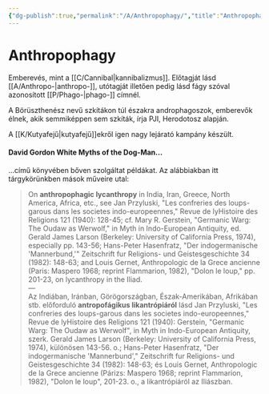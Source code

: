 ```yaml
---
{"dg-publish":true,"permalink":"/A/Anthropophagy/","title":"Anthropophagy","tags":["Englishtexttranslated"],"created":"2023-11-14T02:35","updated":"2024-02-01T11:06"}
---
```



# Anthropophagy

Emberevés, mint a [[C/Cannibal\|kannibalizmus]]. Előtagját lásd [[A/Anthropo-\|anthropo-]], utótagját illetően pedig lásd fágy szóval azonosított [[P/Phago-\|phago-]] címnél.  

A Börüszthenész nevű szkítákon túl északra androphagoszok, emberevők élnek, akik semmiképpen sem szkíták, írja PJI, Herodotosz alapján.  

A [[K/Kutyafejű\|kutyafejű]]ekről igen nagy lejárató kampány készült.  

#### David Gordon White Myths of the Dog-Man...  

...című könyvében bőven szolgáltat példákat. Az alábbiakban itt tárgykörünkben mások műveire utal:  
> On **anthropophagic lycanthropy** in India, Iran, Greece, North America, Africa, etc., see Jan Przyluski, "Les confreries des loups-garous dans les societes indo-europeennes," Revue de lyHistoire des Religions 121 (1940): 128-45; cf. Mary R. Gerstein, "Germanic Warg: The Oudaw as Werwolf," in Myth in Indo-European Antiquity, ed. Gerald James Larson (Berkeley: University of California Press, 1974), especially pp. 143-56; Hans-Peter Hasenfratz, "Der indogermanische 'Mannerbund,'" Zeitschrift fur Religions- und Geistesgeschichte 34 (1982): 148-63; and Louis Gernet, Anthropologic de la Grece ancienne (Paris: Maspero 1968; reprint Flammarion, 1982), "Dolon le loup," pp. 201-23, on lycanthropy in the Iliad.  
> —  
> Az Indiában, Iránban, Görögországban, Észak-Amerikában, Afrikában stb. előforduló **antropofágikus likantrópiáról** lásd Jan Przyluski, "Les confreries des loups-garous dans les societes indo-europeennes," Revue de lyHistoire des Religions 121 (1940): Gerstein, "Germanic Warg: The Oudaw as Werwolf", in Myth in Indo-European Antiquity, szerk. Gerald James Larson (Berkeley: University of California Press, 1974), különösen 143-56. o.; Hans-Peter Hasenfratz, "Der indogermanische 'Mannerbund'," Zeitschrift fur Religions- und Geistesgeschichte 34 (1982): 148-63; és Louis Gernet, Anthropologic de la Grece ancienne (Párizs: Maspero 1968; reprint Flammarion, 1982), "Dolon le loup", 201-23. o., a likantrópiáról az Iliászban.  